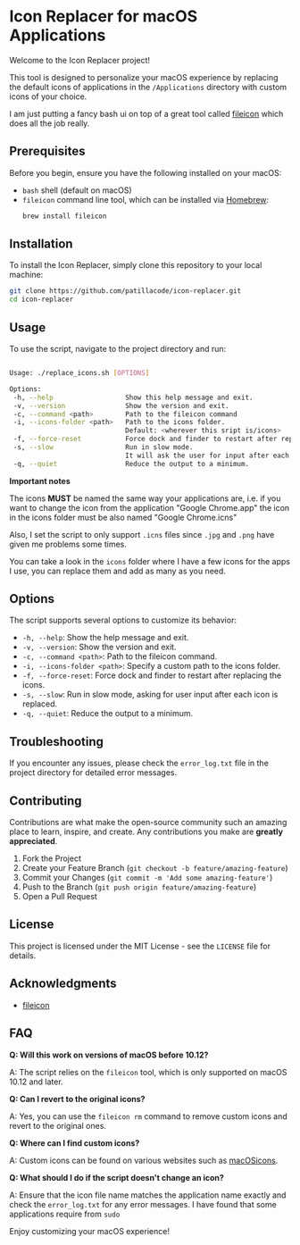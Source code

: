 # Icon Replacer for macOS Applications

Welcome to the Icon Replacer project!

This tool is designed to personalize your macOS experience by replacing the default icons of applications in the `/Applications` directory with custom icons of your choice.

I am just putting a fancy bash ui on top of a great tool called [fileicon](https://github.com/mklement0/fileicon) which does all the job really.

## Prerequisites

Before you begin, ensure you have the following installed on your macOS:
- `bash` shell (default on macOS)
- `fileicon` command line tool, which can be installed via [Homebrew](https://brew.sh/):
  ```sh
  brew install fileicon
  ```

## Installation

To install the Icon Replacer, simply clone this repository to your local machine:
```sh
git clone https://github.com/patillacode/icon-replacer.git
cd icon-replacer
```

## Usage

To use the script, navigate to the project directory and run:
```sh

Usage: ./replace_icons.sh [OPTIONS]

Options:
 -h, --help                  Show this help message and exit.
 -v, --version               Show the version and exit.
 -c, --command <path>        Path to the fileicon command
 -i, --icons-folder <path>   Path to the icons folder.
                             Default: <wherever this sript is/icons>
 -f, --force-reset           Force dock and finder to restart after replacing the icons.
 -s, --slow                  Run in slow mode.
                             It will ask the user for input after each icon is replaced.
 -q, --quiet                 Reduce the output to a minimum.
```

**Important notes**

The icons **MUST** be named the same way your applications are, i.e.
if you want to change the icon from the application "Google Chrome.app" the icon in the icons folder must be also named "Google Chrome.icns"

Also, I set the script to only support `.icns` files since `.jpg` and `.png` have given me problems some times.

You can take a look in the `icons` folder where I have a few icons for the apps I use, you can replace them and add as many as you need.

## Options

The script supports several options to customize its behavior:

- `-h, --help`: Show the help message and exit.
- `-v, --version`: Show the version and exit.
- `-c, --command <path>`: Path to the fileicon command.
- `-i, --icons-folder <path>`: Specify a custom path to the icons folder.
- `-f, --force-reset`: Force dock and finder to restart after replacing the icons.
- `-s, --slow`: Run in slow mode, asking for user input after each icon is replaced.
- `-q, --quiet`: Reduce the output to a minimum.

## Troubleshooting

If you encounter any issues, please check the `error_log.txt` file in the project directory for detailed error messages.

## Contributing

Contributions are what make the open-source community such an amazing place to learn, inspire, and create. Any contributions you make are **greatly appreciated**.

1. Fork the Project
2. Create your Feature Branch (`git checkout -b feature/amazing-feature`)
3. Commit your Changes (`git commit -m 'Add some amazing-feature'`)
4. Push to the Branch (`git push origin feature/amazing-feature`)
5. Open a Pull Request


## License

This project is licensed under the MIT License - see the `LICENSE` file for details.

## Acknowledgments

- [fileicon](https://github.com/mklement0/fileicon)


## FAQ

**Q: Will this work on versions of macOS before 10.12?**

A: The script relies on the `fileicon` tool, which is only supported on macOS 10.12 and later.

**Q: Can I revert to the original icons?**

A: Yes, you can use the `fileicon rm` command to remove custom icons and revert to the original ones.

**Q: Where can I find custom icons?**

A: Custom icons can be found on various websites such as [macOSicons](https://macosicons.com/).

**Q: What should I do if the script doesn't change an icon?**

A: Ensure that the icon file name matches the application name exactly and check the `error_log.txt` for any error messages. I have found that some applications require from `sudo`

Enjoy customizing your macOS experience!
